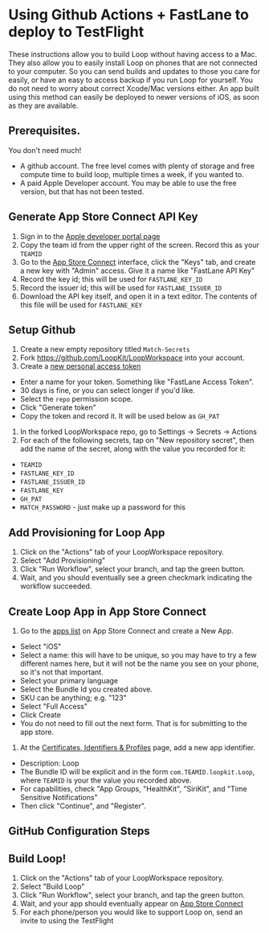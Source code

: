 # Using Github Actions + FastLane to deploy to TestFlight

These instructions allow you to build Loop without having access to a Mac. They also allow you to easily install Loop on phones that are not connected to your computer. So you can send builds and updates to those you care for easily, or have an easy to access backup if you run Loop for yourself. You do not need to worry about correct Xcode/Mac versions either. An app built using this method can easily be deployed to newer versions of iOS, as soon as they are available.

## Prerequisites.

You don't need much!

* A github account. The free level comes with plenty of storage and free compute time to build loop, multiple times a week, if you wanted to.
* A paid Apple Developer account. You may be able to use the free version, but that has not been tested.


## Generate App Store Connect API Key

1. Sign in to the [Apple developer portal page](https://developer.apple.com/account/resources/certificates/list)
1. Copy the team id from the upper right of the screen. Record this as your `TEAMID`
1. Go to the [App Store Connect](https://appstoreconnect.apple.com/access/api) interface, click the "Keys" tab, and create a new key with "Admin" access. Give it a name like "FastLane API Key"
1. Record the key id; this will be used for `FASTLANE_KEY_ID`
1. Record the issuer id; this will be used for `FASTLANE_ISSUER_ID`
1. Download the API key itself, and open it in a text editor. The contents of this file will be used for `FASTLANE_KEY`

## Setup Github
1. Create a new empty repository titled `Match-Secrets`
1. Fork https://github.com/LoopKit/LoopWorkspace into your account.
1. Create a [new personal access token](https://github.com/settings/tokens/new)
  * Enter a name for your token. Something like "FastLane Access Token".
  * 30 days is fine, or you can select longer if you'd like.
  * Select the `repo` permission scope.
  * Click "Generate token"
  * Copy the token and record it. It will be used below as `GH_PAT`
1. In the forked LoopWorkspace repo, go to Settings -> Secrets -> Actions
1. For each of the following secrets, tap on "New repository secret", then add the name of the secret, along with the value you recorded for it:
  * `TEAMID`
  * `FASTLANE_KEY_ID`
  * `FASTLANE_ISSUER_ID`
  * `FASTLANE_KEY`
  * `GH_PAT`
  * `MATCH_PASSWORD` - just make up a password for this

## Add Provisioning for Loop App

1. Click on the "Actions" tab of your LoopWorkspace repository.
1. Select "Add Provisioning"
1. Click "Run Workflow", select your branch, and tap the green button.
1. Wait, and you should eventually see a green checkmark indicating the workflow succeeded.

## Create Loop App in App Store Connect

1. Go to the [apps list](https://appstoreconnect.apple.com/apps) on App Store Connect and create a New App.
  * Select "iOS"
  * Select a name: this will have to be unique, so you may have to try a few different names here, but it will not be the name you see on your phone, so it's not that important.
  * Select your primary language
  * Select the Bundle Id you created above.
  * SKU can be anything; e.g. "123"
  * Select "Full Access"
  * Click Create
  * You do not need to fill out the next form. That is for submitting to the app store.

1. At the [Certificates, Identifiers & Profiles](https://developer.apple.com/account/resources/identifiers/bundleId/add/bundle) page, add a new app identifier.
  * Description: Loop
  * The Bundle ID will be explicit and in the form `com.TEAMID.loopkit.Loop`, where `TEAMID` is your the value you recorded above.
  * For capabilities, check "App Groups, "HealthKit", "SiriKit", and "Time Sensitive Notifications"
  * Then click "Continue", and "Register".

## GitHub Configuration Steps


## Build Loop!

1. Click on the "Actions" tab of your LoopWorkspace repository.
1. Select "Build Loop"
1. Click "Run Workflow", select your branch, and tap the green button.
1. Wait, and your app should eventually appear on [App Store Connect](https://appstoreconnect.apple.com/apps)
1. For each phone/person you would like to support Loop on, send an invite to using the TestFlight 